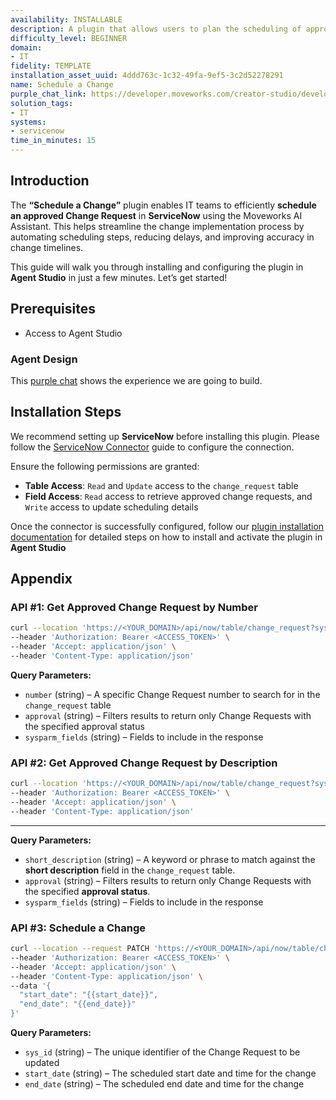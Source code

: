 ```yaml
---
availability: INSTALLABLE
description: A plugin that allows users to plan the scheduling of approved changes.
difficulty_level: BEGINNER
domain:
- IT
fidelity: TEMPLATE
installation_asset_uuid: 4ddd763c-1c32-49fa-9ef5-3c2d52278291
name: Schedule a Change
purple_chat_link: https://developer.moveworks.com/creator-studio/developer-tools/purple-chat?conversation=%7B%22messages%22%3A%5B%7B%22parts%22%3A%5B%7B%22richText%22%3A%22I+need+to+schedule+an+approved+change+in+ServiceNow%22%7D%5D%2C%22role%22%3A%22user%22%7D%2C%7B%22parts%22%3A%5B%7B%22richText%22%3A%22%3Cp%3EOkay%2C+I+can+help+with+that.+What+is+the+Change+Request+number+or+can+you+give+me+some+keywords+to+search+for+it%3F%3C%2Fp%3E%22%7D%5D%2C%22role%22%3A%22assistant%22%7D%2C%7B%22parts%22%3A%5B%7B%22richText%22%3A%22CHG0040551%22%7D%5D%2C%22role%22%3A%22user%22%7D%2C%7B%22parts%22%3A%5B%7B%22reasoningSteps%22%3A%5B%7B%22richText%22%3A%22Searching+for+change+request+%3Cb%3ECHG0040551%3C%2Fb%3E+in+ServiceNow.%22%2C%22status%22%3A%22success%22%7D%5D%7D%2C%7B%22richText%22%3A%22%3Cp%3EI+found+this+change+request%3A%3C%2Fp%3E%3Cul%3E%3Cli%3E%3Cb%3ENumber%3A%3C%2Fb%3E+CHG0040551%3C%2Fli%3E%3Cli%3E%3Cb%3EState%3A%3C%2Fb%3E+Approved%3C%2Fli%3E%3Cli%3E%3Cb%3EShort+Description%3A%3C%2Fb%3E+Increase+the+size+of+the+TEMP+tablespace+for+the+production+database.%3C%2Fli%3E%3C%2Ful%3E%3Cp%3EIs+this+the+correct+one%3F%3C%2Fp%3E%22%7D%2C%7B%22buttons%22%3A%5B%7B%22buttonText%22%3A%22Yes%2C+that%27s+right%22%2C%22style%22%3A%22filled%22%7D%2C%7B%22buttonText%22%3A%22No%2C+search+again%22%2C%22style%22%3A%22outlined%22%7D%5D%7D%5D%2C%22role%22%3A%22assistant%22%7D%2C%7B%22parts%22%3A%5B%7B%22richText%22%3A%22Yes%2C+that%27s+right%22%7D%5D%2C%22role%22%3A%22user%22%7D%2C%7B%22parts%22%3A%5B%7B%22richText%22%3A%22%3Cp%3EGreat.+When+would+you+like+to+schedule+the+planned+start+and+end+for+this+change%3F%3C%2Fp%3E%22%7D%5D%2C%22role%22%3A%22assistant%22%7D%2C%7B%22parts%22%3A%5B%7B%22richText%22%3A%22Let%27s+schedule+it+for+tomorrow+from+10+PM+to+11+PM.%22%7D%5D%2C%22role%22%3A%22user%22%7D%2C%7B%22parts%22%3A%5B%7B%22richText%22%3A%22%3Cp%3EOkay%2C+I+will+schedule+the+change+request+%3Cb%3ECHG0040551%3C%2Fb%3E+with+the+following+details%3A%3C%2Fp%3E%3Cul%3E%3Cli%3E%3Cb%3EShort+Description%3A%3C%2Fb%3E+Increase+the+size+of+the+TEMP+tablespace+for+the+production+database.%3C%2Fli%3E%3Cli%3E%3Cb%3EPlanned+Start%3A%3C%2Fb%3E+2023-10-27+10%3A00+PM%3C%2Fli%3E%3Cli%3E%3Cb%3EPlanned+End%3A%3C%2Fb%3E+2023-10-27+11%3A00+PM%3C%2Fli%3E%3C%2Ful%3E%3Cp%3EDoes+this+look+correct%3F%3C%2Fp%3E%22%7D%2C%7B%22buttons%22%3A%5B%7B%22buttonText%22%3A%22Confirm+Schedule%22%2C%22style%22%3A%22filled%22%7D%2C%7B%22buttonText%22%3A%22Edit+Details%22%2C%22style%22%3A%22outlined%22%7D%2C%7B%22buttonText%22%3A%22Cancel%22%2C%22style%22%3A%22outlined%22%7D%5D%7D%5D%2C%22role%22%3A%22assistant%22%7D%2C%7B%22parts%22%3A%5B%7B%22richText%22%3A%22Confirm+Schedule%22%7D%5D%2C%22role%22%3A%22user%22%7D%2C%7B%22parts%22%3A%5B%7B%22reasoningSteps%22%3A%5B%7B%22richText%22%3A%22Connecting+to+ServiceNow...%22%2C%22status%22%3A%22success%22%7D%2C%7B%22richText%22%3A%22Updating+schedule+for+change+request+%3Cb%3ECHG0040551%3C%2Fb%3E.%22%2C%22status%22%3A%22success%22%7D%5D%7D%2C%7B%22richText%22%3A%22%3Cp%3EDone%21+I%27ve+scheduled+the+change+request.%3C%2Fp%3E%22%7D%2C%7B%22citations%22%3A%5B%7B%22citationTitle%22%3A%22CHG0040551%22%2C%22connectorName%22%3A%22servicenow%22%7D%5D%7D%5D%2C%22role%22%3A%22assistant%22%7D%5D%7D
solution_tags:
- IT
systems:
- servicenow
time_in_minutes: 15
---
```


## Introduction

The **“Schedule a Change”** plugin enables IT teams to efficiently **schedule an approved Change Request** in **ServiceNow** using the Moveworks AI Assistant. This helps streamline the change implementation process by automating scheduling steps, reducing delays, and improving accuracy in change timelines.

This guide will walk you through installing and configuring the plugin in **Agent Studio** in just a few minutes. Let’s get started!

## **Prerequisites**

- Access to Agent Studio

### Agent Design

This [purple chat](https://developer.moveworks.com/creator-studio/developer-tools/purple-chat/?conversation=%7B%22messages%22%3A%5B%7B%22parts%22%3A%5B%7B%22richText%22%3A%22I+need+to+schedule+an+approved+change+in+ServiceNow%22%7D%5D%2C%22role%22%3A%22user%22%7D%2C%7B%22parts%22%3A%5B%7B%22richText%22%3A%22%3Cp%3EOkay%2C+I+can+help+with+that.+What+is+the+Change+Request+number+or+can+you+give+me+some+keywords+to+search+for+it%3F%3C%2Fp%3E%22%7D%5D%2C%22role%22%3A%22assistant%22%7D%2C%7B%22parts%22%3A%5B%7B%22richText%22%3A%22CHG0040551%22%7D%5D%2C%22role%22%3A%22user%22%7D%2C%7B%22parts%22%3A%5B%7B%22reasoningSteps%22%3A%5B%7B%22richText%22%3A%22Searching+for+change+request+%3Cb%3ECHG0040551%3C%2Fb%3E+in+ServiceNow.%22%2C%22status%22%3A%22success%22%7D%5D%7D%2C%7B%22richText%22%3A%22%3Cp%3EI+found+this+change+request%3A%3C%2Fp%3E%3Cul%3E%3Cli%3E%3Cb%3ENumber%3A%3C%2Fb%3E+CHG0040551%3C%2Fli%3E%3Cli%3E%3Cb%3EState%3A%3C%2Fb%3E+Approved%3C%2Fli%3E%3Cli%3E%3Cb%3EShort+Description%3A%3C%2Fb%3E+Increase+the+size+of+the+TEMP+tablespace+for+the+production+database.%3C%2Fli%3E%3C%2Ful%3E%3Cp%3EIs+this+the+correct+one%3F%3C%2Fp%3E%22%7D%2C%7B%22buttons%22%3A%5B%7B%22buttonText%22%3A%22Yes%2C+that%27s+right%22%2C%22style%22%3A%22filled%22%7D%2C%7B%22buttonText%22%3A%22No%2C+search+again%22%2C%22style%22%3A%22outlined%22%7D%5D%7D%5D%2C%22role%22%3A%22assistant%22%7D%2C%7B%22parts%22%3A%5B%7B%22richText%22%3A%22Yes%2C+that%27s+right%22%7D%5D%2C%22role%22%3A%22user%22%7D%2C%7B%22parts%22%3A%5B%7B%22richText%22%3A%22%3Cp%3EGreat.+When+would+you+like+to+schedule+the+planned+start+and+end+for+this+change%3F%3C%2Fp%3E%22%7D%5D%2C%22role%22%3A%22assistant%22%7D%2C%7B%22parts%22%3A%5B%7B%22richText%22%3A%22Let%27s+schedule+it+for+tomorrow+from+10+PM+to+11+PM.%22%7D%5D%2C%22role%22%3A%22user%22%7D%2C%7B%22parts%22%3A%5B%7B%22richText%22%3A%22%3Cp%3EOkay%2C+I+will+schedule+the+change+request+%3Cb%3ECHG0040551%3C%2Fb%3E+with+the+following+details%3A%3C%2Fp%3E%3Cul%3E%3Cli%3E%3Cb%3EShort+Description%3A%3C%2Fb%3E+Increase+the+size+of+the+TEMP+tablespace+for+the+production+database.%3C%2Fli%3E%3Cli%3E%3Cb%3EPlanned+Start%3A%3C%2Fb%3E+2023-10-27+10%3A00+PM%3C%2Fli%3E%3Cli%3E%3Cb%3EPlanned+End%3A%3C%2Fb%3E+2023-10-27+11%3A00+PM%3C%2Fli%3E%3C%2Ful%3E%3Cp%3EDoes+this+look+correct%3F%3C%2Fp%3E%22%7D%2C%7B%22buttons%22%3A%5B%7B%22buttonText%22%3A%22Confirm+Schedule%22%2C%22style%22%3A%22filled%22%7D%2C%7B%22buttonText%22%3A%22Edit+Details%22%2C%22style%22%3A%22outlined%22%7D%2C%7B%22buttonText%22%3A%22Cancel%22%2C%22style%22%3A%22outlined%22%7D%5D%7D%5D%2C%22role%22%3A%22assistant%22%7D%2C%7B%22parts%22%3A%5B%7B%22richText%22%3A%22Confirm+Schedule%22%7D%5D%2C%22role%22%3A%22user%22%7D%2C%7B%22parts%22%3A%5B%7B%22reasoningSteps%22%3A%5B%7B%22richText%22%3A%22Connecting+to+ServiceNow...%22%2C%22status%22%3A%22success%22%7D%2C%7B%22richText%22%3A%22Updating+schedule+for+change+request+%3Cb%3ECHG0040551%3C%2Fb%3E.%22%2C%22status%22%3A%22success%22%7D%5D%7D%2C%7B%22richText%22%3A%22%3Cp%3EDone%21+I%27ve+scheduled+the+change+request.%3C%2Fp%3E%22%7D%2C%7B%22citations%22%3A%5B%7B%22citationTitle%22%3A%22CHG0040551%22%2C%22connectorName%22%3A%22servicenow%22%7D%5D%7D%5D%2C%22role%22%3A%22assistant%22%7D%5D%7D) shows the experience we are going to build.

## **Installation Steps**

We recommend setting up **ServiceNow** before installing this plugin. Please follow the [ServiceNow Connector](https://developer.moveworks.com/marketplace/package/?id=servicenow&hist=home%2Cbrws#how-to-implement) guide to configure the connection.

Ensure the following permissions are granted:

- **Table Access**: `Read` and `Update` access to the `change_request` table
- **Field Access**: `Read` access to retrieve approved change requests, and `Write` access to update scheduling details

Once the connector is successfully configured, follow our [plugin installation documentation](https://help.moveworks.com/docs/ai-agent-marketplace-installation) for detailed steps on how to install and activate the plugin in **Agent Studio**

## **Appendix**

### API #1: **Get Approved Change Request by Number**

```bash
curl --location 'https://<YOUR_DOMAIN>/api/now/table/change_request?sysparm_query=numberLIKE{{change_number}}%5Eapproval%3Dapproved&sysparm_fields=sys_id%2Cnumber%2Capproval%2Cstate%2Cshort_description' \
--header 'Authorization: Bearer <ACCESS_TOKEN>' \
--header 'Accept: application/json' \
--header 'Content-Type: application/json'
```

**Query Parameters:**

- `number` (string) – A specific Change Request number to search for in the `change_request` table
- `approval` (string) – Filters results to return only Change Requests with the specified approval status
- `sysparm_fields` (string) – Fields to include in the response

### **API #2: Get Approved Change Request by Description**

```bash
curl --location 'https://<YOUR_DOMAIN>/api/now/table/change_request?sysparm_query=short_descriptionLIKE{{short_desc}}^approval=approved&sysparm_fields=sys_id,number,approval,state,short_description' \
--header 'Authorization: Bearer <ACCESS_TOKEN>' \
--header 'Accept: application/json' \
--header 'Content-Type: application/json'
```

---

**Query Parameters:**

- `short_description` (string) – A keyword or phrase to match against the **short description** field in the `change_request` table.
- `approval` (string) – Filters results to return only Change Requests with the specified **approval status**.
- `sysparm_fields` (string) – Fields to include in the response

### API #3: **Schedule a Change**

```bash
curl --location --request PATCH 'https://<YOUR_DOMAIN>/api/now/table/change_request/{{sys_id}}' \
--header 'Authorization: Bearer <ACCESS_TOKEN>' \
--header 'Accept: application/json' \
--header 'Content-Type: application/json' \
--data '{
  "start_date": "{{start_date}}",
  "end_date": "{{end_date}}"
}'
```

**Query Parameters:**

- `sys_id` (string) – The unique identifier of the Change Request to be updated
- `start_date` (string) – The scheduled start date and time for the change
- `end_date` (string) – The scheduled end date and time for the change